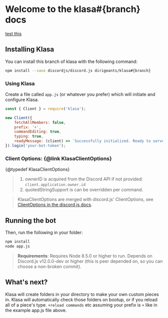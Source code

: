 # Welcome to the klasa#{branch} docs

[test this](./GettingStarted?scrollTo=installing-klasa)

## Installing Klasa

You can install this branch of klasa with the following command:

```sh
npm install --save discordjs/discord.js dirigeants/klasa#{branch}
```

### Using Klasa

Create a file called `app.js` (or whatever you prefer) which will initiate and configure Klasa.

```javascript
const { Client } = require('klasa');

new Client({
	fetchAllMembers: false,
	prefix: '+',
	commandEditing: true,
	typing: true,
	readyMessage: (client) => `Successfully initialized. Ready to serve ${client.guilds.size} guilds.`
}).login('your-bot-token');
```

### Client Options: {@link KlasaClientOptions}

{@typedef KlasaClientOptions}

>1. ownerID is acquired from the Discord API if not provided: `client.application.owner.id`
>1. quotedStringSupport is can be overridden per command.

> KlasaClientOptions are merged with discord.js' ClientOptions, see [ClientOptions in the discord.js docs](https://discord.js.org/#/docs/main/master/typedef/ClientOptions).

## Running the bot

Then, run the following in your folder:

```sh
npm install
node app.js
```

> **Requirements**: Requires Node 8.5.0 or higher to run. Depends on Discord.js v12.0.0-dev or higher (this is peer depended on, so you can choose a non-broken commit).

## What's next?

Klasa will create folders in your directory to make your own custom pieces in. Klasa will automatically check those folders on bootup, or if you reload all of a piece's type. `+reload commands` etc assuming your prefix is `+` like in the example app.js file above.
